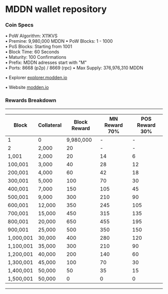 MDDN wallet repository
=====================================

### Coin Specs

• PoW Algorithm: X11KVS  
• Premine: 9,980,000 MDDN
• PoW Blocks: 1 - 1000  
• PoS Blocks: Starting from 1001  
• Block Time: 60 Seconds    
• Maturity: 100 Confirmations  
• Prefix: MDDN adresses start with "M"  
• Ports: 8668 (p2p) / 8669 (rpc)
• Max Supply: 376,976,310 MDDN

• Explorer [explorer.modden.io](https://explorer.modden.io/)

• Website [modden.io](https://modden.io/)

### Rewards Breakdown

---

|   Block   | Collateral  | Block Reward   | MN Reward 70% | POS Reward 30% |
| --------- | ----------- | -------------- | ------------- | -------------- |
| 1         | 0           | 9,980,000      | \-            | \-             |
| 2         | 2,000       | 20             | \-            | \-             |
| 1,001     | 2,000       | 20             | 14            | 6              |
| 100,001   | 3,000       | 40             | 28            | 12             |
| 200,001   | 4,000       | 60             | 42            | 18             |
| 300,001   | 5,000       | 100            | 70            | 30             |
| 400,001   | 7,000       | 150            | 105           | 45             |
| 500,001   | 9,000       | 300            | 210           | 90             |
| 600,001   | 12,000      | 350            | 245           | 105            |
| 700,001   | 15,000      | 450            | 315           | 135            |
| 800,001   | 20,000      | 650            | 455           | 195            |
| 900,001   | 25,000      | 500            | 350           | 150            |
| 1,000,001 | 30,000      | 400            | 280           | 120            |
| 1,100,001 | 35,000      | 300            | 210           | 90             |
| 1,200,001 | 40,000      | 200            | 140           | 60             |
| 1,300,001 | 45,000      | 100            | 70            | 30             |
| 1,400,001 | 50,000      | 50             | 35            | 15             |
| 1,500,001 | 50,000      | 0              | 0             | 0              |

---
